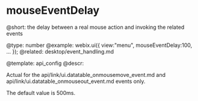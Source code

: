 mouseEventDelay
=============


@short: the delay between a real mouse action and invoking the related events
	

@type:  number
@example:
webix.ui({
   view:"menu",
   mouseEventDelay:100,
   ...
});
@related: 
	desktop/event_handling.md
    
@template:	api_config
@descr:


Actual for the api/link/ui.datatable_onmousemove_event.md and api/link/ui.datatable_onmouseout_event.md events only.

The default value is 500ms.